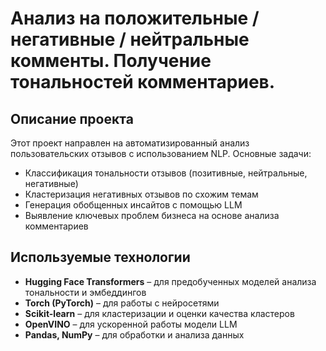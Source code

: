 # Анализ на положительные / негативные / нейтральные комменты. Получение тональностей комментариев.

## Описание проекта
Этот проект направлен на автоматизированный анализ пользовательских отзывов с использованием NLP. Основные задачи:
- Классификация тональности отзывов (позитивные, нейтральные, негативные)
- Кластеризация негативных отзывов по схожим темам
- Генерация обобщенных инсайтов с помощью LLM
- Выявление ключевых проблем бизнеса на основе анализа комментариев

## Используемые технологии
- **Hugging Face Transformers** – для предобученных моделей анализа тональности и эмбеддингов
- **Torch (PyTorch)** – для работы с нейросетями
- **Scikit-learn** – для кластеризации и оценки качества кластеров
- **OpenVINO** – для ускоренной работы модели LLM
- **Pandas, NumPy** – для обработки и анализа данных
